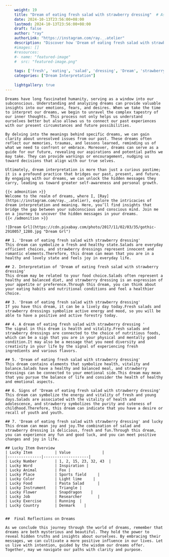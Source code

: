 ```yaml
---
    weight: 19
    title: "Dream of eating fresh salad with strawberry dressing"  # Assuming 'title' column exists
    date: 2024-10-13T23:56:00+08:00
    lastmod: 2024-10-13T23:56:00+08:00
    draft: false
    author: "ray"
    authorLink: "https://instagram.com/ray._.atelier"
    description: "Discover how 'Dream of eating fresh salad with strawberry dressing' can interpret your future and uncover its significant meanings in your life."
    #images: []
    #resources:
    #- name: "featured-image"
    #  src: "featured-image.png"
    
    tags: ['fresh', 'eating', 'salad', 'dressing', 'Dream', 'strawberry', 'of', 'with']
    categories: ["Dream Interpretation"]
    
    lightgallery: true
---
```

    
    Dreams have long fascinated humanity, serving as a window into our subconscious. Understanding and analyzing dreams can provide valuable insights into our emotions, fears, and desires. When we take the time to interpret our dreams, we begin to unravel the complex tapestry of our inner thoughts. This process not only helps us understand ourselves better but also allows us to connect our past experiences with our present circumstances and future possibilities.
    
    By delving into the meanings behind specific dreams, we can gain clarity about unresolved issues from our past. These dreams often reflect our memories, traumas, and lessons learned, reminding us of what we need to confront or embrace. Moreover, dreams can serve as a guide for our future, revealing our aspirations and potential paths we may take. They can provide warnings or encouragement, nudging us toward decisions that align with our true selves.
    
    Ultimately, dream interpretation is more than just a curious pastime; it is a profound practice that bridges our past, present, and future. By engaging with our dreams, we can unlock the hidden messages they carry, leading us toward greater self-awareness and personal growth.
    
    {{< admonition >}}
    Welcome to the realm of dreams, where I, [Ray](https://instagram.com/ray._.atelier), explore the intricacies of dream interpretation and meaning. Here, you’ll find insights that bridge the gap between your subconscious and conscious mind. Join me on a journey to uncover the hidden messages in your dreams.
    {{< /admonition >}}
    
    ![Dream Grl](https://cdn.pixabay.com/photo/2017/11/02/03/35/gothic-2910057_1280.jpg "Dream Grl")
    
    ## 1. 'Dream of eating fresh salad with strawberry dressing'
    This dream can symbolize a fresh and healthy state.Salads are everyday efficient choices, and strawberry dressings represent innocent and romantic elements.Therefore, this dream can mean that you are in a healthy and lovely state and feels joy in everyday life.
    
    ## 2. Interpretation of 'Dream of eating fresh salad with strawberry dressing'
    This dream may be related to your food choice.Salads often represent a healthy and balanced diet, and strawberry dressing is an expression of your appetite or preference.Through this dream, you can think about your eating habits and nutritional conditions and feel a healthier choice.
    
    ## 3. 'Dream of eating fresh salad with strawberry dressing'
    If you have this dream, it can be a lively day today.Fresh salads and strawberry dressings symbolize active energy and mood, so you will be able to have a positive and active forestry today.
    
    ## 4. A dream of eating fresh salad with strawberry dressing '
    The signal in this dream is health and vitality.Fresh salads and strawberry dressings are connected to the choice of nutritious foods, which can be a sign that you are in your physical and mentally good condition.It may also be a message that you need diversity and creativity in your life by the signal of experiencing fresh ingredients and various flavors.
    
    ## 5. 'Dream of eating fresh salad with strawberry dressing'
    This dream contains elements that symbolize health, vitality and balance.Salads have a healthy and balanced meal, and strawberry dressings can be connected to your emotional side.This dream may mean that you pursue the balance of life and consider the health of healthy and emotional aspects.
    
    ## 6. Signs of 'Dream of eating fresh salad with strawberry dressing'
    This dream can symbolize the energy and vitality of fresh and young days.Salads are associated with the vitality of health and adolescence, and strawberry symbolizes the purity and cuteness of childhood.Therefore, this dream can indicate that you have a desire or recall of youth and youth.
    
    ## 7. 'Dream of eating fresh salad with strawberry dressing' and lucky
    This dream can mean joy and joy.The combination of salad and strawberry dressing is delicious, fresh and fun.Through this dream, you can experience any fun and good luck, and you can meet positive changes and joy in life.
    
    ## Lucky Item Overview
    | Lucky Item          | Value              |
    |---------------|--------------------|
    | Lucky Number        | 1, 2, 15, 23, 32, 43  |
    | Lucky Word          | Inspiration |
    | Lucky Animal        | Fox |
    | Lucky Place         | Sports field     |
    | Lucky Color         | Light lime     |
    | Lucky Food          | Pasta Salad      |
    | Lucky Instrument    | Triangle |
    | Lucky Flower        | Snapdragon    |
    | Lucky Job           | Researcher       |
    | Lucky Exercise      | Running  |
    | Lucky Country       | Denmark    |
    
    
    ##  Final Reflections on Dreams
    
    As we conclude this journey through the world of dreams, remember that dreams are both mysterious and beautiful. They hold the power to reveal hidden truths and insights about ourselves. By embracing their messages, we can cultivate a more positive influence in our lives. Let us live with intention, guided by the wisdom our dreams offer. Together, may we navigate our paths with clarity and purpose.
    